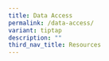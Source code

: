 ```yaml
---
title: Data Access
permalink: /data-access/
variant: tiptap
description: ""
third_nav_title: Resources
---
```

<p></p>